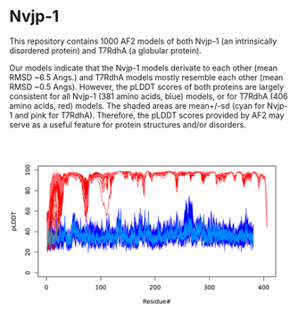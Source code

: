 # Nvjp-1
This repository contains 1000 AF2 models of both Nvjp-1 (an intrinsically disordered protein) and T7RdhA (a globular protein).

Our models indicate that the Nvjp-1 models derivate to each other (mean RMSD ~6.5 Angs.) and T7RdhA models mostly resemble each other (mean RMSD ~0.5 Angs).
However, the pLDDT scores of both proteins are largely consistent for all Nvjp-1 (381 amino acids, blue) models, or for T7RdhA (406 amino acids, red) models. The shaded areas are mean+/-sd (cyan for Nvjp-1 and pink for T7RdhA). Therefore, the pLDDT scores provided by AF2 may serve as a useful feature for protein structures and/or disorders.

![The pLDDT Profiles of T7RdhA (red) and Nvjp-1 (blue)](https://github.com/haoboguo/Nvjp-1/blob/main/t7rdha-nvjp1.plddt.all.png)
